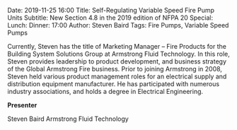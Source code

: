 Date: 2019-11-25 16:00
Title: Self-Regulating Variable Speed Fire Pump Units
Subtitle: New Section 4.8 in the 2019 edition of NFPA 20
Special: 
Lunch:
Dinner: 17:00
Author: Steven Baird
Tags: Fire Pumps, Variable Speed Pumps

Currently, Steven has the title of Marketing Manager – Fire Products for the Building System Solutions Group at Armstrong Fluid Technology. In this role, Steven provides leadership to product development, and business strategy of the Global Armstrong Fire business. Prior to joining Armstrong in 2008, Steven held various product management roles for an electrical supply and distribution equipment manufacturer. He has participated with numerous industry associations, and holds a degree in Electrical Engineering.

**Presenter**

Steven Baird
Armstrong Fluid Technology